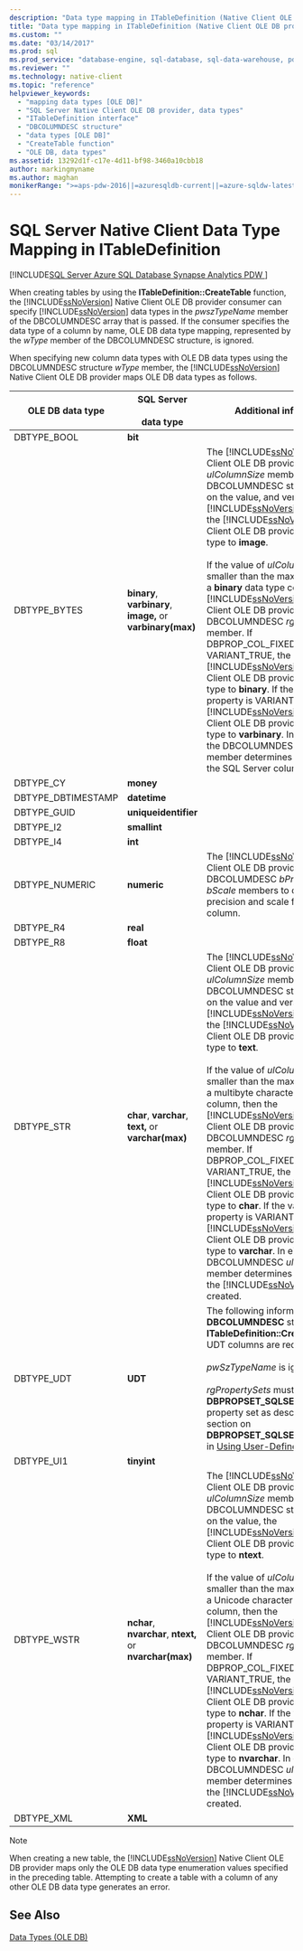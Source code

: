 ```yaml
---
description: "Data type mapping in ITableDefinition (Native Client OLE DB provider)"
title: "Data type mapping in ITableDefinition (Native Client OLE DB provider) | Microsoft Docs"
ms.custom: ""
ms.date: "03/14/2017"
ms.prod: sql
ms.prod_service: "database-engine, sql-database, sql-data-warehouse, pdw"
ms.reviewer: ""
ms.technology: native-client
ms.topic: "reference"
helpviewer_keywords: 
  - "mapping data types [OLE DB]"
  - "SQL Server Native Client OLE DB provider, data types"
  - "ITableDefinition interface"
  - "DBCOLUMNDESC structure"
  - "data types [OLE DB]"
  - "CreateTable function"
  - "OLE DB, data types"
ms.assetid: 13292d1f-c17e-4d11-bf98-3460a10cbb18
author: markingmyname
ms.author: maghan
monikerRange: ">=aps-pdw-2016||=azuresqldb-current||=azure-sqldw-latest||>=sql-server-2016||>=sql-server-linux-2017||=azuresqldb-mi-current"
---
```

# SQL Server Native Client Data Type Mapping in ITableDefinition
[!INCLUDE[SQL Server Azure SQL Database Synapse Analytics PDW ](../../includes/applies-to-version/sql-asdb-asdbmi-asa-pdw.md)]

  When creating tables by using the **ITableDefinition::CreateTable** function, the [!INCLUDE[ssNoVersion](../../includes/ssnoversion-md.md)] Native Client OLE DB provider consumer can specify [!INCLUDE[ssNoVersion](../../includes/ssnoversion-md.md)] data types in the *pwszTypeName* member of the DBCOLUMNDESC array that is passed. If the consumer specifies the data type of a column by name, OLE DB data type mapping, represented by the *wType* member of the DBCOLUMNDESC structure, is ignored.  
  
 When specifying new column data types with OLE DB data types using the DBCOLUMNDESC structure *wType* member, the [!INCLUDE[ssNoVersion](../../includes/ssnoversion-md.md)] Native Client OLE DB provider maps OLE DB data types as follows.  
  
|OLE DB data type|SQL Server<br /><br /> data type|Additional information|  
|----------------------|------------------------------|----------------------------|  
|DBTYPE_BOOL|**bit**||  
|DBTYPE_BYTES|**binary**, **varbinary**, **image,** or **varbinary(max)**|The [!INCLUDE[ssNoVersion](../../includes/ssnoversion-md.md)] Native Client OLE DB provider inspects the *ulColumnSize* member of the DBCOLUMNDESC structure. Based on the value, and version of the [!INCLUDE[ssNoVersion](../../includes/ssnoversion-md.md)] instance, the [!INCLUDE[ssNoVersion](../../includes/ssnoversion-md.md)] Native Client OLE DB provider maps the type to **image**.<br /><br /> If the value of *ulColumnSize* is smaller than the maximum length of a **binary** data type column, then the [!INCLUDE[ssNoVersion](../../includes/ssnoversion-md.md)] Native Client OLE DB provider inspects the DBCOLUMNDESC *rgPropertySets* member. If DBPROP_COL_FIXEDLENGTH is VARIANT_TRUE, the [!INCLUDE[ssNoVersion](../../includes/ssnoversion-md.md)] Native Client OLE DB provider maps the type to **binary**. If the value of the property is VARIANT_FALSE, the [!INCLUDE[ssNoVersion](../../includes/ssnoversion-md.md)] Native Client OLE DB provider maps the type to **varbinary**. In either case, the DBCOLUMNDESC *ulColumnSize* member determines the width of the SQL Server column created.|  
|DBTYPE_CY|**money**||  
|DBTYPE_DBTIMESTAMP|**datetime**||  
|DBTYPE_GUID|**uniqueidentifier**||  
|DBTYPE_I2|**smallint**||  
|DBTYPE_I4|**int**||  
|DBTYPE_NUMERIC|**numeric**|The [!INCLUDE[ssNoVersion](../../includes/ssnoversion-md.md)] Native Client OLE DB provider inspects the DBCOLUMDESC *bPrecision* and *bScale* members to determine precision and scale for the **numeric** column.|  
|DBTYPE_R4|**real**||  
|DBTYPE_R8|**float**||  
|DBTYPE_STR|**char**, **varchar**, **text,** or **varchar(max)**|The [!INCLUDE[ssNoVersion](../../includes/ssnoversion-md.md)] Native Client OLE DB provider inspects the *ulColumnSize* member of the DBCOLUMNDESC structure. Based on the value and version of the [!INCLUDE[ssNoVersion](../../includes/ssnoversion-md.md)] instance, the [!INCLUDE[ssNoVersion](../../includes/ssnoversion-md.md)] Native Client OLE DB provider maps the type to **text**.<br /><br /> If the value of *ulColumnSize* is smaller than the maximum length of a multibyte character data type column, then the [!INCLUDE[ssNoVersion](../../includes/ssnoversion-md.md)] Native Client OLE DB provider inspects the DBCOLUMNDESC *rgPropertySets* member. If DBPROP_COL_FIXEDLENGTH is VARIANT_TRUE, the [!INCLUDE[ssNoVersion](../../includes/ssnoversion-md.md)] Native Client OLE DB provider maps the type to **char**. If the value of the property is VARIANT_FALSE, the [!INCLUDE[ssNoVersion](../../includes/ssnoversion-md.md)] Native Client OLE DB provider maps the type to **varchar**. In either case, the DBCOLUMNDESC *ulColumnSize* member determines the width of the [!INCLUDE[ssNoVersion](../../includes/ssnoversion-md.md)] column created.|  
|DBTYPE_UDT|**UDT**|The following information is used in **DBCOLUMNDESC** structures by **ITableDefinition::CreateTable** when UDT columns are required:<br /><br /> *pwSzTypeName* is ignored.<br /><br /> *rgPropertySets* must include a **DBPROPSET_SQLSERVERCOLUMN** property set as described in the section on **DBPROPSET_SQLSERVERCOLUMN**, in [Using User-Defined Types](../../relational-databases/native-client/features/using-user-defined-types.md).|  
|DBTYPE_UI1|**tinyint**||  
|DBTYPE_WSTR|**nchar**, **nvarchar**, **ntext,** or **nvarchar(max)**|The [!INCLUDE[ssNoVersion](../../includes/ssnoversion-md.md)] Native Client OLE DB provider inspects the *ulColumnSize* member of the DBCOLUMNDESC structure. Based on the value, the [!INCLUDE[ssNoVersion](../../includes/ssnoversion-md.md)] Native Client OLE DB provider maps the type to **ntext**.<br /><br /> If the value of *ulColumnSize* is smaller than the maximum length of a Unicode character data type column, then the [!INCLUDE[ssNoVersion](../../includes/ssnoversion-md.md)] Native Client OLE DB provider inspects the DBCOLUMNDESC *rgPropertySets* member. If DBPROP_COL_FIXEDLENGTH is VARIANT_TRUE, the [!INCLUDE[ssNoVersion](../../includes/ssnoversion-md.md)] Native Client OLE DB provider maps the type to **nchar**. If the value of the property is VARIANT_FALSE, the [!INCLUDE[ssNoVersion](../../includes/ssnoversion-md.md)] Native Client OLE DB provider maps the type to **nvarchar**. In either case, the DBCOLUMNDESC *ulColumnSize* member determines the width of the [!INCLUDE[ssNoVersion](../../includes/ssnoversion-md.md)] column created.|  
|DBTYPE_XML|**XML**||  
  
> [!NOTE]  
>  When creating a new table, the [!INCLUDE[ssNoVersion](../../includes/ssnoversion-md.md)] Native Client OLE DB provider maps only the OLE DB data type enumeration values specified in the preceding table. Attempting to create a table with a column of any other OLE DB data type generates an error.  
  
## See Also  
 [Data Types &#40;OLE DB&#41;](../../relational-databases/native-client-ole-db-data-types/data-types-ole-db.md)  
  
  
